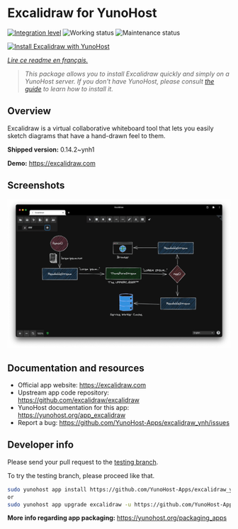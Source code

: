 <!--
N.B.: This README was automatically generated by https://github.com/YunoHost/apps/tree/master/tools/README-generator
It shall NOT be edited by hand.
-->

# Excalidraw for YunoHost

[![Integration level](https://dash.yunohost.org/integration/excalidraw.svg)](https://dash.yunohost.org/appci/app/excalidraw) ![Working status](https://ci-apps.yunohost.org/ci/badges/excalidraw.status.svg) ![Maintenance status](https://ci-apps.yunohost.org/ci/badges/excalidraw.maintain.svg)

[![Install Excalidraw with YunoHost](https://install-app.yunohost.org/install-with-yunohost.svg)](https://install-app.yunohost.org/?app=excalidraw)

*[Lire ce readme en français.](./README_fr.md)*

> *This package allows you to install Excalidraw quickly and simply on a YunoHost server.
If you don't have YunoHost, please consult [the guide](https://yunohost.org/#/install) to learn how to install it.*

## Overview

Excalidraw is a virtual collaborative whiteboard tool that lets you easily sketch diagrams that have a hand-drawn feel to them.


**Shipped version:** 0.14.2~ynh1

**Demo:** https://excalidraw.com

## Screenshots

![Screenshot of Excalidraw](./doc/screenshots/screenshot.png)

## Documentation and resources

* Official app website: <https://excalidraw.com>
* Upstream app code repository: <https://github.com/excalidraw/excalidraw>
* YunoHost documentation for this app: <https://yunohost.org/app_excalidraw>
* Report a bug: <https://github.com/YunoHost-Apps/excalidraw_ynh/issues>

## Developer info

Please send your pull request to the [testing branch](https://github.com/YunoHost-Apps/excalidraw_ynh/tree/testing).

To try the testing branch, please proceed like that.

``` bash
sudo yunohost app install https://github.com/YunoHost-Apps/excalidraw_ynh/tree/testing --debug
or
sudo yunohost app upgrade excalidraw -u https://github.com/YunoHost-Apps/excalidraw_ynh/tree/testing --debug
```

**More info regarding app packaging:** <https://yunohost.org/packaging_apps>
